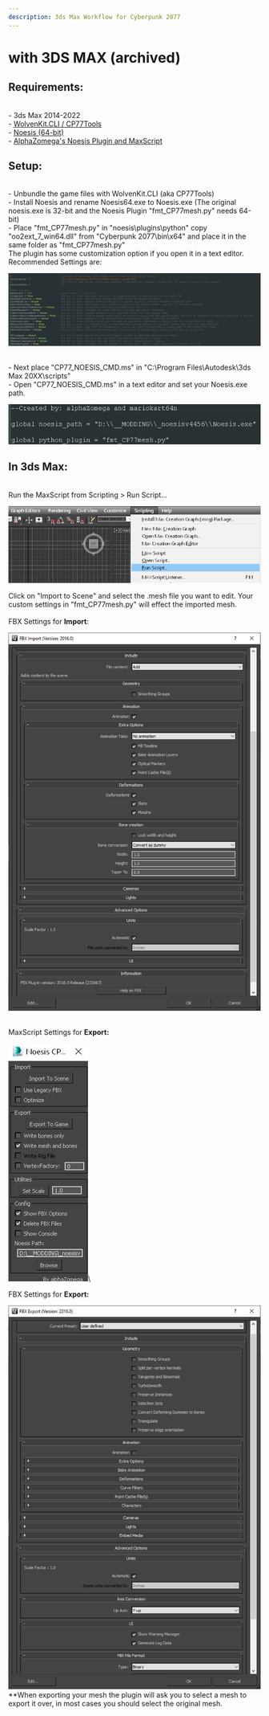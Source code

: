 ```yaml
---
description: 3ds Max Workflow for Cyberpunk 2077
---
```


# with 3DS MAX (archived)

## **Requirements:**

\
\- 3ds Max 2014-2022\
\- [WolvenKit.CLI / CP77Tools](https://github.com/WolvenKit/WolvenKit/releases)\
\- [Noesis (64-bit)](https://richwhitehouse.com/index.php?content=inc\_projects.php)\
\- [AlphaZomega's Noesis Plugin and MaxScript](https://www.mediafire.com/file/uhc9d68mvj7oqj6/fmt\_CP77mesh\_1.6.zip/file)

## **Setup:**

\
\- Unbundle the game files with WolvenKit.CLI (aka CP77Tools)\
\- Install Noesis and rename Noesis64.exe to Noesis.exe (The original noesis.exe is 32-bit and the Noesis Plugin "fmt\_CP77mesh.py" needs 64-bit)\
\- Place "fmt\_CP77mesh.py" in "noesis\plugins\python" copy "oo2ext\_7\_win64.dll" from "Cyberpunk 2077\bin\x64" and place it in the same folder as "fmt\_CP77mesh.py"\
The plugin has some customization option if you open it in a text editor.\
Recommended Settings are:

![](<../../../.gitbook/assets/image (75).png>)

\
\- Next place "CP77\_NOESIS\_CMD.ms" in "C:\Program Files\Autodesk\3ds Max 20XX\scripts"\
\- Open "CP77\_NOESIS\_CMD.ms" in a text editor and set your Noesis.exe path.

![](<../../../.gitbook/assets/image (1) (1) (1) (1) (1).png>)

## **In 3ds Max:**

\
Run the MaxScript from Scripting > Run Script...

![](<../../../.gitbook/assets/image (30) (1).png>)

Click on "Import to Scene" and select the .mesh file you want to edit. Your custom settings in "fmt\_CP77mesh.py" will effect the imported mesh.\
\
FBX Settings for **Import**:

![](<../../../.gitbook/assets/image (108).png>)

\
MaxScript Settings for **Export:**

![](<../../../.gitbook/assets/image (48) (1).png>)\\

FBX Settings for **Export:**

![](<../../../.gitbook/assets/image (90).png>)\
\*\*When exporting your mesh the plugin will ask you to select a mesh to export it over, in most cases you should select the original mesh.
